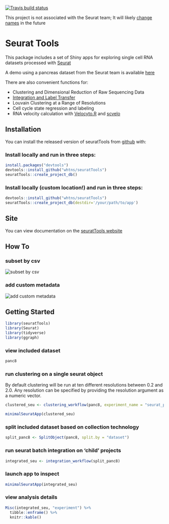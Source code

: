 
<!-- README.md is generated from README.Rmd. Please edit that file -->
<!-- badges: start -->
<!-- badges: end -->
<!-- badges: start -->

[![Travis build
status](https://travis-ci.org/whtns/seuratTools.svg?branch=master)](https://travis-ci.org/whtns/seuratTools)
<!-- badges: end -->

This project is not associated with the Seurat team; It will likely
[change
names](https://www.njtierney.com/post/2017/10/27/change-pkg-name/) in
the future

# Seurat Tools

This package includes a set of Shiny apps for exploring single cell RNA
datasets processed with
<a href="https://github.com/satijalab/seurat" target="_blank" rel="noopener noreferrer">Seurat</a>

A demo using a pancreas dataset from the Seurat team is available
<a href="http://cobriniklab.saban-chla.usc.edu:3838/seuratTools_demo/" target="_blank" rel="noopener noreferrer">here</a>

There are also convenient functions for: 
* Clustering and Dimensional Reduction of Raw Sequencing Data 
* <a href="https://satijalab.org/seurat/v3.0/pancreas_integration_label_transfer.html" target="_blank" rel="noopener noreferrer">Integration
and Label Transfer</a> 
* Louvain Clustering at a Range of Resolutions
* Cell cycle state regression and labeling 
* RNA velocity calculation with <a href="https://velocyto.org/" target="_blank" rel="noopener noreferrer">Velocyto.R</a> and <a href="https://scvelo.readthedocs.io/" target="_blank" rel="noopener noreferrer">scvelo</a>

## Installation

You can install the released version of seuratTools from
<a href="https://github.com/whtns/seuratTools" target="_blank" rel="noopener noreferrer">github</a>
with:

### Install locally and run in three steps:

``` r
install.packages("devtools")
devtools::install_github("whtns/seuratTools")
seuratTools::create_project_db()
```

### Install locally (custom location!) and run in three steps:

``` r
devtools::install_github("whtns/seuratTools")
seuratTools::create_project_db(destdir='/your/path/to/app')
```

## Site

You can view documentation on the
<a href="https://whtns.github.io/seuratTools" target="_blank" rel="noopener noreferrer">seuratTools
website</a>

## How To

### subset by csv

![subset by csv](README_docs/subset_by_csv.gif)

### add custom metadata

![add custom metadata](README_docs/add_arbitrary_metadata.gif)

## Getting Started

``` r
library(seuratTools)
library(Seurat)
library(tidyverse)
library(ggraph)
```

### view included dataset

``` r
panc8
```

### run clustering on a single seurat object

By default clustering will be run at ten different resolutions between
0.2 and 2.0. Any resolution can be specified by providing the resolution
argument as a numeric vector.

``` r
clustered_seu <- clustering_workflow(panc8, experiment_name = "seurat_pancreas", organism = "human")
```

``` r
minimalSeuratApp(clustered_seu)
```

### split included dataset based on collection technology

``` r
split_panc8 <- SplitObject(panc8, split.by = "dataset")
```

### run seurat batch integration on ‘child’ projects

``` r
integrated_seu <- integration_workflow(split_panc8)
```

### launch app to inspect

``` r
minimalSeuratApp(integrated_seu)
```

### view analysis details

``` r
Misc(integrated_seu, "experiment") %>% 
  tibble::enframe() %>% 
  knitr::kable()
```

